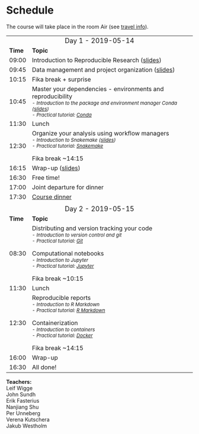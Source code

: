 <h1> Schedule </h1>

The course will take place in the room Air (see [travel info](travel.md)).

<table>
  <tr>
    <td colspan="3">
      <font size="4">
      <center> Day 1 - 2019-05-14 </center>
    </td>
  </tr>
  <tr>
    <td> <font size="3"><b>Time</b> </td>
    <td> <font size="3"><b>Topic</b> </td>
  </tr>
  <tr>
    <td> <font size="3"> 09:00
    <td> <font size="3"> Introduction to Reproducible Research (<a href="https://docs.google.com/presentation/d/1ocMn6-loFqa9HSDCsFz9wAvpanfIALbSxie04F15wl0/edit?usp=sharing">slides</a>)</td>
  </tr>
  <tr>
    <td> <font size="3"> 09:45 </td>
    <td> <font size="3"> Data management and project organization (<a href="https://docs.google.com/presentation/d/19Hqck9JsqPckRqwVpYaT6Tndh7E2zOQ4r_DQWOj9W-I/edit?usp=sharing">slides</a>)</td>
  </tr>
  <tr>
    <td> <font size="3"> 10:15 </td>
    <td> <font size="3"> Fika break + surprise</td>
  </tr>
  <tr>
    <td> <font size="3"> 10:45 </td>
    <td>
      <font size="3"> Master your dependencies - environments and reproducibility
      <font size="2"><i><br>
      - Introduction to the package and environment manager Conda (<a href="https://drive.google.com/file/d/1P-1bVbFx5o3memE4AMHpybaMFUsAkn7G/view?usp=sharing">slides</a>)<br>
      - Practical tutorial: <a href="../conda/">Conda</a>
    </td>
  </tr>
  <tr>
    <td> <font size="3"> 11:30  </td>
    <td> <font size="3"> Lunch </td>
  </tr>
  <tr>
    <td> <font size="3"> 12:30 </td>
    <td>
      <font size="3"> Organize your analysis using workflow managers
      <font size="2"><i><br>
      - Introduction to Snakemake (<a href="https://docs.google.com/presentation/d/1KvtbHse38WIgJWuccWir2P6LwmhzupaCAFZ4HYGLp-Y/edit?usp=sharing">slides</a>)<br>
      - Practical tutorial: <a href="../snakemake/">Snakemake</a></i><br><br>
      <font size="3">Fika break ~14:15
    </td>
  </tr>
  <tr>
    <td> <font size="3"> 16:15 </td>
    <td> <font size="3"> Wrap-up (<a href="https://docs.google.com/presentation/d/1ZXcyU4MndwdzrfpKQS_XNsr2_fKnhRRofSo2uu2C10M/edit?usp=sharing">slides</a>)</td>
  </tr>
  <tr>
    <td> <font size="3"> 16:30 </td>
    <td> <font size="3"> Free time!</td>
  </tr>
  <tr>
    <td> <font size="3"> 17:00 </td>
    <td> <font size="3"> Joint departure for dinner</td>
  </tr>
  <tr>
    <td> <font size="3"> 17:30 </td>
    <td> <font size="3"> <a href="../travel/">Course dinner</a></td>
  </tr>
  <tr>
    <td colspan="3"> </td>
  </tr>
  <tr>
    <td colspan="3">
      <font size="4">
      <center> Day 2  - 2019-05-15 </center>
    </td>
  </tr>
  <tr>
    <td> <font size="3"><b>Time</b> </td>
    <td> <font size="3"><b>Topic</b> </td>
  </tr>
  <tr>
    <td> <font size="3"> 08:30 </td>
    <td>
      <font size="3"> Distributing and version tracking your code
      <font size="2"><i><br>
      - Introduction to version control and git<br>
      - Practical tutorial: <a href="../git/">Git</a></i>
      <br><br>
      <font size="3"> Computational notebooks
      <font size="2"><i><br>
      - Introduction to Jupyter <br>
      - Practical tutorial: <a href="../jupyter/">Jupyter</a></i><br><br>
      <font size="3">Fika break ~10:15
    </td>
  </tr>
  <tr>
    <td> <font size="3"> 11:30
    <td> <font size="3"> Lunch </td>
  </tr>
  <tr>
    <td> <font size="3"> 12:30 </td>
    <td>
      <font size="3"> Reproducible reports
      <font size="2"><i><br>
      - Introduction to R Markdown <br>
      - Practical tutorial: <a href="../rmarkdown/">R Markdown</a></i>
      <br><br>
      <font size="3"> Containerization
      <font size="2"><i><br>
      - Introduction to containers <br>
      - Practical tutorial: <a href="../docker/">Docker</a></i><br><br>
      <font size="3">Fika break ~14:15
    </td>
  </tr>
  <tr>
    <td> <font size="3"> 16:00 </td>
    <td> <font size="3"> Wrap-up </td>
  </tr>
  <tr>
    <td> <font size="3"> 16:30 </td>
    <td> <font size="3"> All done! </td>
  </tr>
</table>

**Teachers:**  
Leif Wigge  
John Sundh  
Erik Fasterius  
Nanjiang Shu  
Per Unneberg  
Verena Kutschera  
Jakub Westholm  
